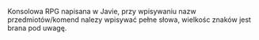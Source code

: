 Konsolowa RPG napisana w Javie,
przy wpisywaniu nazw przedmiotów/komend nalezy wpisywać pełne słowa, wielkośc znaków jest brana pod uwagę.
